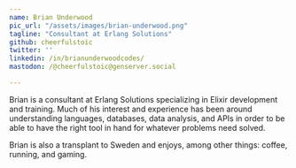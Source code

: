 ```yaml
---
name: Brian Underwood
pic_url: "/assets/images/brian-underwood.png"
tagline: "Consultant at Erlang Solutions"
github: cheerfulstoic
twitter: ''
linkedin: /in/brianunderwoodcodes/
mastodon: /@cheerfulstoic@genserver.social

---
```

Brian is a consultant at Erlang Solutions specializing in Elixir development and training.  Much of his interest and experience has been around understanding languages, databases, data analysis, and APIs in order to be able to have the right tool in hand for whatever problems need solved.

Brian is also a transplant to Sweden and enjoys, among other things: coffee, running, and gaming.

